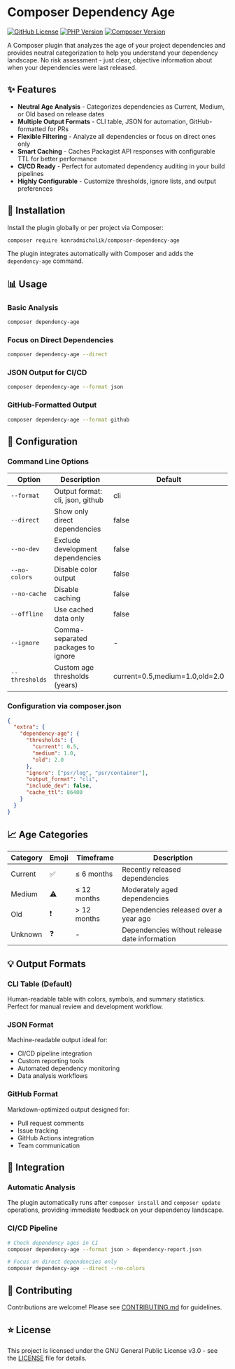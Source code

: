# Composer Dependency Age

[![GitHub License](https://img.shields.io/github/license/konradmichalik/composer-dependency-age)](LICENSE)
[![PHP Version](https://img.shields.io/badge/php-%3E%3D8.1-blue)](https://php.net)
[![Composer Version](https://img.shields.io/badge/composer-%5E2.0-blue)](https://getcomposer.org)

A Composer plugin that analyzes the age of your project dependencies and provides neutral categorization to help you understand your dependency landscape. No risk assessment - just clear, objective information about when your dependencies were last released.

## ✨ Features

- **Neutral Age Analysis** - Categorizes dependencies as Current, Medium, or Old based on release dates
- **Multiple Output Formats** - CLI table, JSON for automation, GitHub-formatted for PRs
- **Flexible Filtering** - Analyze all dependencies or focus on direct ones only
- **Smart Caching** - Caches Packagist API responses with configurable TTL for better performance
- **CI/CD Ready** - Perfect for automated dependency auditing in your build pipelines
- **Highly Configurable** - Customize thresholds, ignore lists, and output preferences

## 🚀 Installation

Install the plugin globally or per project via Composer:

```bash
composer require konradmichalik/composer-dependency-age
```

The plugin integrates automatically with Composer and adds the `dependency-age` command.

## 📊 Usage

### Basic Analysis
```bash
composer dependency-age
```

### Focus on Direct Dependencies
```bash
composer dependency-age --direct
```

### JSON Output for CI/CD
```bash
composer dependency-age --format json
```

### GitHub-Formatted Output
```bash
composer dependency-age --format github
```

## 📝 Configuration

### Command Line Options

| Option | Description | Default |
|--------|-------------|---------|
| `--format` | Output format: cli, json, github | cli |
| `--direct` | Show only direct dependencies | false |
| `--no-dev` | Exclude development dependencies | false |
| `--no-colors` | Disable color output | false |
| `--no-cache` | Disable caching | false |
| `--offline` | Use cached data only | false |
| `--ignore` | Comma-separated packages to ignore | - |
| `--thresholds` | Custom age thresholds (years) | current=0.5,medium=1.0,old=2.0 |

### Configuration via composer.json

```json
{
  "extra": {
    "dependency-age": {
      "thresholds": {
        "current": 0.5,
        "medium": 1.0,
        "old": 2.0
      },
      "ignore": ["psr/log", "psr/container"],
      "output_format": "cli",
      "include_dev": false,
      "cache_ttl": 86400
    }
  }
}
```

## 📈 Age Categories

| Category | Emoji | Timeframe | Description |
|----------|-------|-----------|-------------|
| Current | ✅ | ≤ 6 months | Recently released dependencies |
| Medium | ⚠️ | ≤ 12 months | Moderately aged dependencies |
| Old | ❗ | > 12 months | Dependencies released over a year ago |
| Unknown | ❓ | - | Dependencies without release date information |

## 💡 Output Formats

### CLI Table (Default)
Human-readable table with colors, symbols, and summary statistics. Perfect for manual review and development workflow.

### JSON Format
Machine-readable output ideal for:
- CI/CD pipeline integration
- Custom reporting tools
- Automated dependency monitoring
- Data analysis workflows

### GitHub Format
Markdown-optimized output designed for:
- Pull request comments
- Issue tracking
- GitHub Actions integration
- Team communication

## 🔧 Integration

### Automatic Analysis
The plugin automatically runs after `composer install` and `composer update` operations, providing immediate feedback on your dependency landscape.

### CI/CD Pipeline
```bash
# Check dependency ages in CI
composer dependency-age --format json > dependency-report.json

# Focus on direct dependencies only
composer dependency-age --direct --no-colors
```

## 🤝 Contributing

Contributions are welcome! Please see [CONTRIBUTING.md](CONTRIBUTING.md) for guidelines.

## ⭐ License

This project is licensed under the GNU General Public License v3.0 - see the [LICENSE](LICENSE) file for details.
